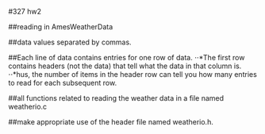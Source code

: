 #327 hw2

##reading in AmesWeatherData 
 
##data values separated by commas.
 
##Each line of data contains entries for one row of data. 
 ⋅⋅*The first row contains headers (not the data) that tell what the data in that column is. 
 ⋅⋅*hus, the number of items in the header row can tell you how many entries to read for each subsequent row.


##all functions related to reading the weather data in a file named weatherio.c

##make appropriate use of the header file named weatherio.h. 